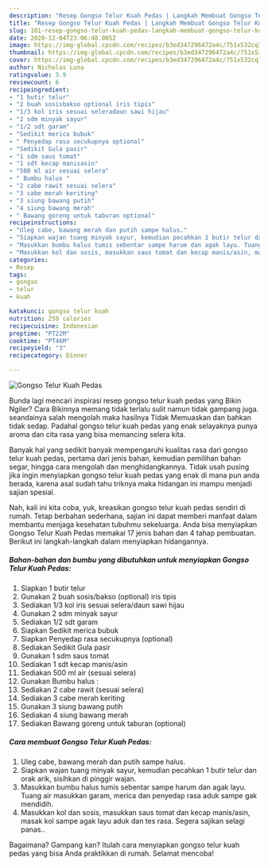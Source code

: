 ```yaml
---
description: "Resep Gongso Telur Kuah Pedas | Langkah Membuat Gongso Telur Kuah Pedas Yang Enak Dan Lezat"
title: "Resep Gongso Telur Kuah Pedas | Langkah Membuat Gongso Telur Kuah Pedas Yang Enak Dan Lezat"
slug: 101-resep-gongso-telur-kuah-pedas-langkah-membuat-gongso-telur-kuah-pedas-yang-enak-dan-lezat
date: 2020-12-04T23:06:48.005Z
image: https://img-global.cpcdn.com/recipes/b3ed347296472a4c/751x532cq70/gongso-telur-kuah-pedas-foto-resep-utama.jpg
thumbnail: https://img-global.cpcdn.com/recipes/b3ed347296472a4c/751x532cq70/gongso-telur-kuah-pedas-foto-resep-utama.jpg
cover: https://img-global.cpcdn.com/recipes/b3ed347296472a4c/751x532cq70/gongso-telur-kuah-pedas-foto-resep-utama.jpg
author: Nicholas Luna
ratingvalue: 3.9
reviewcount: 6
recipeingredient:
- "1 butir telur"
- "2 buah sosisbakso optional iris tipis"
- "1/3 kol iris sesuai seleradaun sawi hijau"
- "2 sdm minyak sayur"
- "1/2 sdt garam"
- "Sedikit merica bubuk"
- " Penyedap rasa secukupnya optional"
- "Sedikit Gula pasir"
- "1 sdm saus tomat"
- "1 sdt kecap manisasin"
- "500 ml air sesuai selera"
- " Bumbu halus "
- "2 cabe rawit sesuai selera"
- "3 cabe merah keriting"
- "3 siung bawang putih"
- "4 siung bawang merah"
- " Bawang goreng untuk taburan optional"
recipeinstructions:
- "Uleg cabe, bawang merah dan putih sampe halus."
- "Siapkan wajan tuang minyak sayur, kemudian pecahkan 1 butir telur dan orak arik, sisihkan di pinggir wajan."
- "Masukkan bumbu halus tumis sebentar sampe harum dan agak layu. Tuang air masukkan garam, merica dan penyedap rasa aduk sampe gak mendidih."
- "Masukkan kol dan sosis, masukkan saus tomat dan kecap manis/asin, masak kol sampe agak layu aduk dan tes rasa. Segera sajikan selagi panas.."
categories:
- Resep
tags:
- gongso
- telur
- kuah

katakunci: gongso telur kuah 
nutrition: 259 calories
recipecuisine: Indonesian
preptime: "PT22M"
cooktime: "PT46M"
recipeyield: "3"
recipecategory: Dinner

---
```



![Gongso Telur Kuah Pedas](https://img-global.cpcdn.com/recipes/b3ed347296472a4c/751x532cq70/gongso-telur-kuah-pedas-foto-resep-utama.jpg)

Bunda lagi mencari inspirasi resep gongso telur kuah pedas yang Bikin Ngiler? Cara Bikinnya memang tidak terlalu sulit namun tidak gampang juga. seandainya salah mengolah maka hasilnya Tidak Memuaskan dan bahkan tidak sedap. Padahal gongso telur kuah pedas yang enak selayaknya punya aroma dan cita rasa yang bisa memancing selera kita.

Banyak hal yang sedikit banyak mempengaruhi kualitas rasa dari gongso telur kuah pedas, pertama dari jenis bahan, kemudian pemilihan bahan segar, hingga cara mengolah dan menghidangkannya. Tidak usah pusing jika ingin menyiapkan gongso telur kuah pedas yang enak di mana pun anda berada, karena asal sudah tahu triknya maka hidangan ini mampu menjadi sajian spesial.




Nah, kali ini kita coba, yuk, kreasikan gongso telur kuah pedas sendiri di rumah. Tetap berbahan sederhana, sajian ini dapat memberi manfaat dalam membantu menjaga kesehatan tubuhmu sekeluarga. Anda bisa menyiapkan Gongso Telur Kuah Pedas memakai 17 jenis bahan dan 4 tahap pembuatan. Berikut ini langkah-langkah dalam menyiapkan hidangannya.

<!--inarticleads1-->

##### Bahan-bahan dan bumbu yang dibutuhkan untuk menyiapkan Gongso Telur Kuah Pedas:

1. Siapkan 1 butir telur
1. Gunakan 2 buah sosis/bakso (optional) iris tipis
1. Sediakan 1/3 kol iris sesuai selera/daun sawi hijau
1. Gunakan 2 sdm minyak sayur
1. Sediakan 1/2 sdt garam
1. Siapkan Sedikit merica bubuk
1. Siapkan  Penyedap rasa secukupnya (optional)
1. Sediakan Sedikit Gula pasir
1. Gunakan 1 sdm saus tomat
1. Sediakan 1 sdt kecap manis/asin
1. Sediakan 500 ml air (sesuai selera)
1. Gunakan  Bumbu halus :
1. Sediakan 2 cabe rawit (sesuai selera)
1. Sediakan 3 cabe merah keriting
1. Gunakan 3 siung bawang putih
1. Sediakan 4 siung bawang merah
1. Sediakan  Bawang goreng untuk taburan (optional)




<!--inarticleads2-->

##### Cara membuat Gongso Telur Kuah Pedas:

1. Uleg cabe, bawang merah dan putih sampe halus.
1. Siapkan wajan tuang minyak sayur, kemudian pecahkan 1 butir telur dan orak arik, sisihkan di pinggir wajan.
1. Masukkan bumbu halus tumis sebentar sampe harum dan agak layu. Tuang air masukkan garam, merica dan penyedap rasa aduk sampe gak mendidih.
1. Masukkan kol dan sosis, masukkan saus tomat dan kecap manis/asin, masak kol sampe agak layu aduk dan tes rasa. Segera sajikan selagi panas..




Bagaimana? Gampang kan? Itulah cara menyiapkan gongso telur kuah pedas yang bisa Anda praktikkan di rumah. Selamat mencoba!
